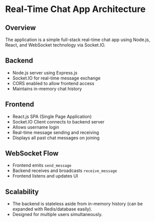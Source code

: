 # Real-Time Chat App Architecture

## Overview
The application is a simple full-stack real-time chat app using Node.js, React, and WebSocket technology via Socket.IO.

## Backend
- Node.js server using Express.js
- Socket.IO for real-time message exchange
- CORS enabled to allow frontend access
- Maintains in-memory chat history

## Frontend
- React.js SPA (Single Page Application)
- Socket.IO Client connects to backend server
- Allows username login
- Real-time message sending and receiving
- Displays all past chat messages on joining

## WebSocket Flow
- Frontend emits `send_message`
- Backend receives and broadcasts `receive_message`
- Frontend listens and updates UI

## Scalability
- The backend is stateless aside from in-memory history (can be expanded with Redis/database easily).
- Designed for multiple users simultaneously.
